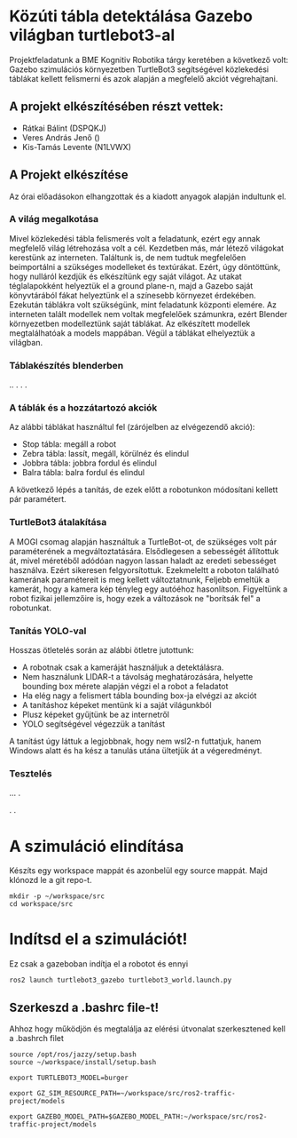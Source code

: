 # Közúti tábla detektálása Gazebo világban turtlebot3-al
Projektfeladatunk a BME Kognitiv Robotika tárgy keretében a következő volt:
Gazebo szimulációs környezetben TurtleBot3 segítségével közlekedési táblákat kellett felismerni és azok alapján a megfelelő akciót végrehajtani.
## A projekt elkészítésében részt vettek:
- Rátkai Bálint (DSPQKJ)
- Veres András Jenő ()
- Kis-Tamás Levente (N1LVWX)

## A Projekt elkészítése
Az órai előadásokon elhangzottak és a kiadott anyagok alapján indultunk el. 
### A világ megalkotása
Mivel közlekedési tábla felismerés volt a feladatunk, ezért egy annak megfelelő világ létrehozása volt a cél. Kezdetben más, már létező világokat kerestünk az interneten. Találtunk is, de nem tudtuk megfelelően beimportálni a szükséges modelleket és textúrákat. Ezért, úgy döntöttünk, hogy nulláról kezdjük és elkészítünk egy saját világot.
Az utakat téglalapokként helyeztük el a ground plane-n, majd a Gazebo saját könyvtárából fákat helyeztünk el a színesebb környezet érdekében. Ezekután táblákra volt szükségünk, mint feladatunk központi elemére. Az interneten talált modellek nem voltak megfelelőek számunkra, ezért Blender környezetben modelleztünk saját táblákat. Az elkészített modellek megtalálhatóak a models mappában. Végül a táblákat elhelyeztük a világban.
### Táblakészítés blenderben
..
.
.
.
### A táblák és a hozzátartozó akciók
Az alábbi táblákat használtul fel (zárójelben az elvégezendő akció):

- Stop tábla: megáll a robot 
- Zebra tábla: lassít, megáll, körülnéz és elindul
- Jobbra tábla: jobbra fordul és elindul
- Balra tábla: balra fordul és elindul

A következő lépés a tanítás, de ezek előtt a robotunkon módosítani kellett pár paramétert.
### TurtleBot3 átalakítása
A MOGI csomag alapján használtuk a TurtleBot-ot, de szükséges volt pár paraméterének a megváltoztatására. Elsődlegesen a sebességét állítottuk át, mivel méretéből adódóan nagyon lassan haladt az eredeti sebességet használva. Ezért sikeresen felgyorsítottuk. Ezekmeleltt a roboton található kamerának paramétereit is meg kellett változtatnunk, Feljebb emeltük a kamerát, hogy a kamera kép tényleg egy autóéhoz hasonlítson. Figyeltünk a robot fizikai jellemzőire is, hogy ezek a változások ne "borítsák fel" a robotunkat.
### Tanítás YOLO-val
Hosszas ötletelés során az alábbi ötletre jutottunk:

 - A robotnak csak a kameráját használjuk a detektálásra.
 - Nem használunk LIDAR-t a távolság meghatározására, helyette bounding box mérete alapján végzi el a robot a feladatot
 - Ha elég nagy a felismert tábla bounding box-ja elvégzi az akciót
 - A tanításhoz képeket mentünk ki a saját világunkból
 - Plusz képeket gyűjtünk be az internetről
 - YOLO segítségével végezzük a tanítást

A tanítást úgy láttuk a legjobbnak, hogy nem wsl2-n futtatjuk, hanem Windows alatt és ha kész a tanulás utána ültetjük át a végeredményt.
### Tesztelés
...
.

.
.
# A szimuláció elindítása
Készíts egy workspace mappát és azonbelül egy source mappát. Majd klónozd le a git repo-t.

```
mkdir -p ~/workspace/src
cd workspace/src
```

# Indítsd el a szimulációt!
Ez csak a gazeboban indítja el a robotot és ennyi
```
ros2 launch turtlebot3_gazebo turtlebot3_world.launch.py
```

## Szerkeszd a .bashrc file-t!
Ahhoz hogy működjön és megtalálja az elérési útvonalat szerkesztened kell a .bashrch filet
```
source /opt/ros/jazzy/setup.bash
source ~/workspace/install/setup.bash

export TURTLEBOT3_MODEL=burger

export GZ_SIM_RESOURCE_PATH=~/workspace/src/ros2-traffic-project/models

export GAZEBO_MODEL_PATH=$GAZEBO_MODEL_PATH:~/workspace/src/ros2-traffic-project/models
```

